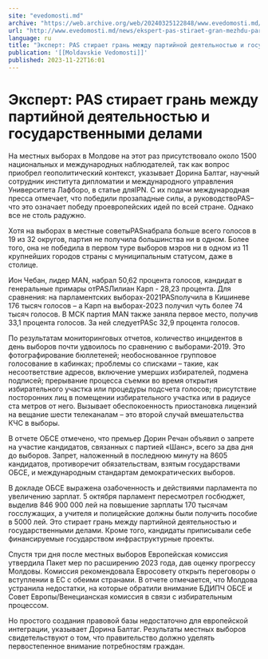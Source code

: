 ```yaml
---
site: "evedomosti.md"
archive: "https://web.archive.org/web/20240325122848/www.evedomosti.md/news/ekspert-pas-stiraet-gran-mezhdu-partijnoj-deyatelnostyu-i-go"
url: "http://www.evedomosti.md/news/ekspert-pas-stiraet-gran-mezhdu-partijnoj-deyatelnostyu-i-go"
language: ru
title: "Эксперт: PAS стирает грань между партийной деятельностью и государственными делами"
publication: '[[Moldavskie Vedomosti]]'
published: 2023-11-22T16:01
---
```


# Эксперт: PAS стирает грань между партийной деятельностью и государственными делами

На местных выборах в Молдове на этот раз присутствовало около 1500 национальных и международных наблюдателей, так как вопрос приобрел геополитический контекст, указывает Дорина Балтаг, научный сотрудник института дипломатии и международного управления Университета Лафборо, в статье дляIPN. С их подачи международная пресса отмечает, что победили прозападные силы, а руководствоPAS– что это означает победу проевропейских идей по всей стране. Однако все не столь радужно.

Хотя на выборах в местные советыPASнабрала больше всего голосов в 19 из 32 округов, партия не получила большинства ни в одном. Более того, она не победила в первом туре выборов мэров ни в одном из 11 крупнейших городов страны с муниципальным статусом, даже в столице.

Ион Чебан, лидер MAN, набрал 50,62 процента голосов, кандидат в генеральные примары отPASЛилиан Карп - 28,23 процента. Для сравнения: на парламентских выборах-2021PASполучила в Кишиневе 176 тысяч голосов – а Карп на выборах-2023 получил чуть более 74 тысяч голосов. В МСК партия MAN также заняла первое место, получив 33,1 процента голосов. За ней следуетPASс 32,9 процента голосов.

По результатам мониторинговых отчетов, количество инцидентов в день выборов почти удвоилось по сравнению с выборами-2019. Это фотографирование бюллетеней; необоснованное групповое голосование в кабинках; проблемы со списками – такие, как несоответствие адресов, включение умерших избирателей, подмена подписей; прерывание процесса съемки во время открытия избирательного участка или процедуры подсчета голосов; присутствие посторонних лиц в помещении избирательного участка или в радиусе ста метров от него. Вызывает обеспокоенность приостановка лицензий на вещание шести телеканалам – это второй случай вмешательства КЧС в выборы.

В отчете ОБСЕ отмечено, что премьер Дорин Речан объявил о запрете на участие кандидатов, связанных с партией «Шанс», всего за два дня до выборов. Запрет, наложенный в последнюю минуту на 8605 кандидатов, противоречит обязательствам, взятым государствами ОБСЕ, и международным стандартам демократических выборов.

В докладе ОБСЕ выражена озабоченность и действиями парламента по увеличению зарплат. 5 октября парламент пересмотрел госбюджет, выделив 846 900 000 лей на повышение зарплаты 170 тысячам госслужащих, а учителя и полицейские должны были получить пособие в 5000 лей. Это стирает грань между партийной деятельностью и государственными делами. Кроме того, кандидаты приписывали себе финансируемые государством инфраструктурные проекты.

Спустя три дня после местных выборов Европейская комиссия утвердила Пакет мер по расширению 2023 года, дав оценку прогрессу Молдовы. Комиссия рекомендовала Евросовету открыть переговоры о вступлении в ЕС с обеими странами. В отчете отмечается, что Молдова устранила недостатки, на которые обратили внимание БДИПЧ ОБСЕ и Совет Европы/Венецианская комиссия в связи с избирательным процессом.

Но простого создания правовой базы недостаточно для европейской интеграции, указывает Дорина Балтаг. Результаты местных выборов свидетельствуют о том, что правительство должно уделять первостепенное внимание потребностям граждан.